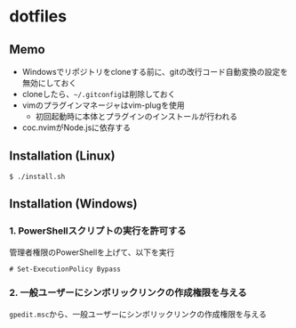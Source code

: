# dotfiles

## Memo

* Windowsでリポジトリをcloneする前に、gitの改行コード自動変換の設定を無効にしておく
* cloneしたら、`~/.gitconfig`は削除しておく
* vimのプラグインマネージャはvim-plugを使用
  * 初回起動時に本体とプラグインのインストールが行われる
* coc.nvimがNode.jsに依存する

## Installation (Linux)

```
$ ./install.sh
```

## Installation (Windows)

### 1. PowerShellスクリプトの実行を許可する

管理者権限のPowerShellを上げて、以下を実行

```
# Set-ExecutionPolicy Bypass
```

### 2. 一般ユーザーにシンボリックリンクの作成権限を与える

`gpedit.msc`から、一般ユーザーにシンボリックリンクの作成権限を与える
